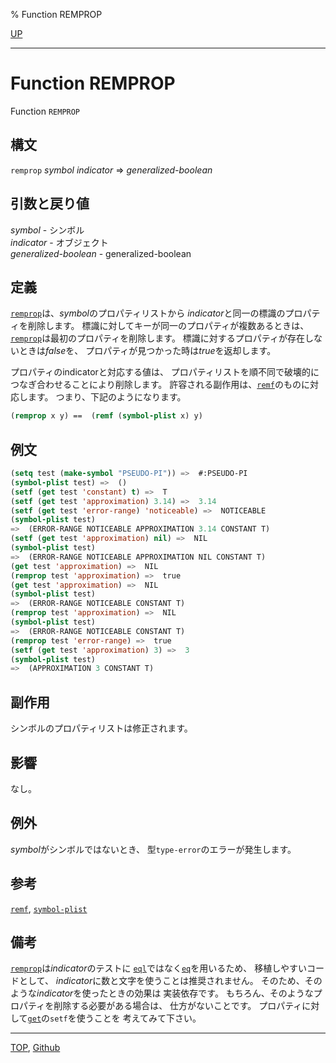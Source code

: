 % Function REMPROP

[UP](10.2.html)  

---

# Function REMPROP


Function `REMPROP`


## 構文

`remprop` *symbol* *indicator* => *generalized-boolean*


## 引数と戻り値

*symbol* - シンボル  
*indicator* - オブジェクト  
*generalized-boolean* - generalized-boolean


## 定義

[`remprop`](10.2.remprop.html)は、*symbol*のプロパティリストから
*indicator*と同一の標識のプロパティを削除します。
標識に対してキーが同一のプロパティが複数あるときは、
[`remprop`](10.2.remprop.html)は最初のプロパティを削除します。
標識に対するプロパティが存在しないときは*false*を、
プロパティが見つかった時は*true*を返却します。

プロパティのindicatorと対応する値は、
プロパティリストを順不同で破壊的につなぎ合わせることにより削除します。
許容される副作用は、[`remf`](14.2.remf.html)のものに対応します。
つまり、下記のようになります。

```lisp
(remprop x y) ==  (remf (symbol-plist x) y)
```


## 例文

```lisp
(setq test (make-symbol "PSEUDO-PI")) =>  #:PSEUDO-PI
(symbol-plist test) =>  ()
(setf (get test 'constant) t) =>  T
(setf (get test 'approximation) 3.14) =>  3.14
(setf (get test 'error-range) 'noticeable) =>  NOTICEABLE
(symbol-plist test) 
=>  (ERROR-RANGE NOTICEABLE APPROXIMATION 3.14 CONSTANT T)
(setf (get test 'approximation) nil) =>  NIL
(symbol-plist test) 
=>  (ERROR-RANGE NOTICEABLE APPROXIMATION NIL CONSTANT T)
(get test 'approximation) =>  NIL
(remprop test 'approximation) =>  true
(get test 'approximation) =>  NIL
(symbol-plist test)
=>  (ERROR-RANGE NOTICEABLE CONSTANT T)
(remprop test 'approximation) =>  NIL
(symbol-plist test)
=>  (ERROR-RANGE NOTICEABLE CONSTANT T)
(remprop test 'error-range) =>  true
(setf (get test 'approximation) 3) =>  3
(symbol-plist test)
=>  (APPROXIMATION 3 CONSTANT T)
```

## 副作用

シンボルのプロパティリストは修正されます。


## 影響

なし。


## 例外

*symbol*がシンボルではないとき、
型`type-error`のエラーが発生します。


## 参考

[`remf`](14.2.remf.html),
[`symbol-plist`](10.2.symbol-plist.html)


## 備考

[`remprop`](10.2.remprop.html)は*indicator*のテストに
[`eql`](5.3.eql-function.html)ではなく[`eq`](5.3.eq.html)を用いるため、
移植しやすいコードとして、
*indicator*に数と文字を使うことは推奨されません。
そのため、そのような*indicator*を使ったときの効果は
実装依存です。
もちろん、そのようなプロパティを削除する必要がある場合は、
仕方がないことです。
プロパティに対して[`get`](10.2.get.html)の`setf`を使うことを
考えてみて下さい。


---
[TOP](index.html),  [Github](https://github.com/nptcl/npt-japanese)

